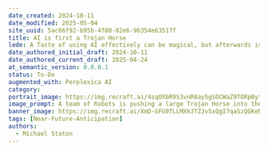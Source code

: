 ```yaml
---
date_created: 2024-10-11
date_modified: 2025-05-04
site_uuid: 5ac66f92-b95b-4f80-82e6-96354e63517f
title: AI is first a Trojan Horse
lede: A Taste of using AI effectively can be magical, but afterwards is a massive amount of reconfiguration and technology adoption.
date_authored_initial_draft: 2024-10-11
date_authored_current_draft: 2025-04-24
at_semantic_version: 0.0.0.1
status: To-Do
augmented_with: Perplexica AI
category: 
portrait_image: https://img.recraft.ai/4sqOXbR9S3vnR0ay5gSOCWaZ9TORpBytcMEiE7eiW50/rs:fit:1024:1820:0/raw:1/plain/abs://external/images/c542f9fe-2450-4e80-a39c-c29fd81b8b46
image_prompt: A team of Robots is pushing a large Trojan Horse into the doorway of a large commercial office building, and the employees and security guards are holding the door open for it.
banner_image: https://img.recraft.ai/XmD-GFG0TLLMXkJTZJvSxQgI7qaSzQGKeNg3wgApOGQ/rs:fit:2048:1024:0/raw:1/plain/abs://external/images/c70689f7-0149-4ae5-b076-c94bf98932ae
tags: [Near-Future-Anticipation]
authors:
  - Michael Staton
---
```

